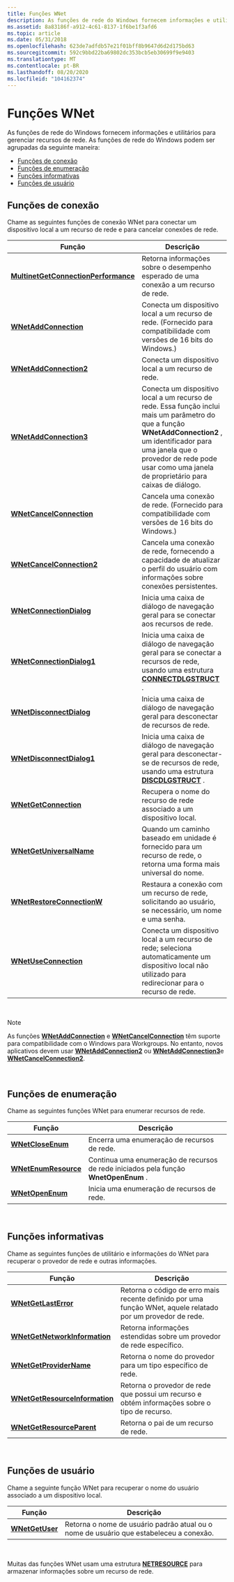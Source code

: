 ```yaml
---
title: Funções WNet
description: As funções de rede do Windows fornecem informações e utilitários para gerenciar recursos de rede.
ms.assetid: 8a83186f-a912-4c61-8137-1f6be1f3afd6
ms.topic: article
ms.date: 05/31/2018
ms.openlocfilehash: 623de7adfdb57e21f01bff8b9647d6d2d175bd63
ms.sourcegitcommit: 592c9bbd22ba69802dc353bcb5eb30699f9e9403
ms.translationtype: MT
ms.contentlocale: pt-BR
ms.lasthandoff: 08/20/2020
ms.locfileid: "104162374"
---
```

# <a name="wnet-functions"></a>Funções WNet

As funções de rede do Windows fornecem informações e utilitários para gerenciar recursos de rede. As funções de rede do Windows podem ser agrupadas da seguinte maneira:

-   [Funções de conexão](#connection-functions)
-   [Funções de enumeração](#enumeration-functions)
-   [Funções informativas](#information-functions)
-   [Funções de usuário](#user-functions)

## <a name="connection-functions"></a>Funções de conexão

Chame as seguintes funções de conexão WNet para conectar um dispositivo local a um recurso de rede e para cancelar conexões de rede.



| Função                                                                     | Descrição                                                                                                                                                                                                                    |
|------------------------------------------------------------------------------|--------------------------------------------------------------------------------------------------------------------------------------------------------------------------------------------------------------------------------|
| [**MultinetGetConnectionPerformance**](/windows/win32/api/winnetwk/nf-winnetwk-multinetgetconnectionperformancea) | Retorna informações sobre o desempenho esperado de uma conexão a um recurso de rede.                                                                                                                                      |
| [**WNetAddConnection**](/windows/win32/api/winnetwk/nf-winnetwk-wnetaddconnectiona)                               | Conecta um dispositivo local a um recurso de rede. (Fornecido para compatibilidade com versões de 16 bits do Windows.)                                                                                                                   |
| [**WNetAddConnection2**](/windows/win32/api/winnetwk/nf-winnetwk-wnetaddconnection2a)                             | Conecta um dispositivo local a um recurso de rede.                                                                                                                                                                                 |
| [**WNetAddConnection3**](/windows/win32/api/winnetwk/nf-winnetwk-wnetaddconnection3a)                             | Conecta um dispositivo local a um recurso de rede. Essa função inclui mais um parâmetro do que a função **WNetAddConnection2** , um identificador para uma janela que o provedor de rede pode usar como uma janela de proprietário para caixas de diálogo. |
| [**WNetCancelConnection**](/windows/win32/api/winnetwk/nf-winnetwk-wnetcancelconnectiona)                         | Cancela uma conexão de rede. (Fornecido para compatibilidade com versões de 16 bits do Windows.)                                                                                                                                    |
| [**WNetCancelConnection2**](/windows/win32/api/winnetwk/nf-winnetwk-wnetcancelconnection2a)                       | Cancela uma conexão de rede, fornecendo a capacidade de atualizar o perfil do usuário com informações sobre conexões persistentes.                                                                                                  |
| [**WNetConnectionDialog**](/windows/win32/api/winnetwk/nf-winnetwk-wnetconnectiondialog)                         | Inicia uma caixa de diálogo de navegação geral para se conectar aos recursos de rede.                                                                                                                                                      |
| [**WNetConnectionDialog1**](/windows/win32/api/winnetwk/nf-winnetwk-wnetconnectiondialog1a)                       | Inicia uma caixa de diálogo de navegação geral para se conectar a recursos de rede, usando uma estrutura [**CONNECTDLGSTRUCT**](/windows/win32/api/winnetwk/ns-winnetwk-connectdlgstructa) .                                                                                  |
| [**WNetDisconnectDialog**](/windows/win32/api/winnetwk/nf-winnetwk-wnetdisconnectdialog)                         | Inicia uma caixa de diálogo de navegação geral para desconectar de recursos de rede.                                                                                                                                                 |
| [**WNetDisconnectDialog1**](/windows/win32/api/winnetwk/nf-winnetwk-wnetdisconnectdialog1a)                       | Inicia uma caixa de diálogo de navegação geral para desconectar-se de recursos de rede, usando uma estrutura [**DISCDLGSTRUCT**](/windows/win32/api/winnetwk/ns-winnetwk-discdlgstructa) .                                                                                   |
| [**WNetGetConnection**](/windows/win32/api/winnetwk/nf-winnetwk-wnetgetconnectiona)                               | Recupera o nome do recurso de rede associado a um dispositivo local.                                                                                                                                                     |
| [**WNetGetUniversalName**](/windows/win32/api/winnetwk/nf-winnetwk-wnetgetuniversalnamea)                         | Quando um caminho baseado em unidade é fornecido para um recurso de rede, o retorna uma forma mais universal do nome.                                                                                                                               |
| [**WNetRestoreConnectionW**](/windows/win32/api/winnetwk/nf-winnetwk-wnetrestoreconnectionw)                     | Restaura a conexão com um recurso de rede, solicitando ao usuário, se necessário, um nome e uma senha.                                                                                                                      |
| [**WNetUseConnection**](/windows/win32/api/winnetwk/nf-winnetwk-wnetuseconnectiona)                               | Conecta um dispositivo local a um recurso de rede; seleciona automaticamente um dispositivo local não utilizado para redirecionar para o recurso de rede.                                                                                               |



 

> [!Note]  
> As funções [**WNetAddConnection**](/windows/win32/api/winnetwk/nf-winnetwk-wnetaddconnectiona) e [**WNetCancelConnection**](/windows/win32/api/winnetwk/nf-winnetwk-wnetcancelconnectiona) têm suporte para compatibilidade com o Windows para Workgroups. No entanto, novos aplicativos devem usar [**WNetAddConnection2**](/windows/win32/api/winnetwk/nf-winnetwk-wnetaddconnection2a) ou [**WNetAddConnection3**](/windows/win32/api/winnetwk/nf-winnetwk-wnetaddconnection3a)e [**WNetCancelConnection2**](/windows/win32/api/winnetwk/nf-winnetwk-wnetcancelconnection2a).

 

## <a name="enumeration-functions"></a>Funções de enumeração

Chame as seguintes funções WNet para enumerar recursos de rede.



| Função                                     | Descrição                                                                             |
|----------------------------------------------|-----------------------------------------------------------------------------------------|
| [**WNetCloseEnum**](/windows/win32/api/winnetwk/nf-winnetwk-wnetcloseenum)       | Encerra uma enumeração de recursos de rede.                                                    |
| [**WNetEnumResource**](/windows/win32/api/winnetwk/nf-winnetwk-wnetenumresourcea) | Continua uma enumeração de recursos de rede iniciados pela função **WnetOpenEnum** . |
| [**WNetOpenEnum**](/windows/win32/api/winnetwk/nf-winnetwk-wnetopenenuma)         | Inicia uma enumeração de recursos de rede.                                             |



 

## <a name="information-functions"></a>Funções informativas

Chame as seguintes funções de utilitário e informações do WNet para recuperar o provedor de rede e outras informações.



| Função                                                         | Descrição                                                                                         |
|------------------------------------------------------------------|-----------------------------------------------------------------------------------------------------|
| [**WNetGetLastError**](/windows/win32/api/winnetwk/nf-winnetwk-wnetgetlasterrora)                     | Retorna o código de erro mais recente definido por uma função WNet, aquele relatado por um provedor de rede.  |
| [**WNetGetNetworkInformation**](/windows/win32/api/winnetwk/nf-winnetwk-wnetgetnetworkinformationa)   | Retorna informações estendidas sobre um provedor de rede específico.                                     |
| [**WNetGetProviderName**](/windows/win32/api/winnetwk/nf-winnetwk-wnetgetprovidernamea)               | Retorna o nome do provedor para um tipo específico de rede.                                           |
| [**WNetGetResourceInformation**](/windows/win32/api/winnetwk/nf-winnetwk-wnetgetresourceinformationa) | Retorna o provedor de rede que possui um recurso e obtém informações sobre o tipo de recurso. |
| [**WNetGetResourceParent**](/windows/win32/api/winnetwk/nf-winnetwk-wnetgetresourceparenta)           | Retorna o pai de um recurso de rede.                                                           |



 

## <a name="user-functions"></a>Funções de usuário

Chame a seguinte função WNet para recuperar o nome do usuário associado a um dispositivo local.



| Função                           | Descrição                                                                              |
|------------------------------------|------------------------------------------------------------------------------------------|
| [**WNetGetUser**](/windows/win32/api/winnetwk/nf-winnetwk-wnetgetusera) | Retorna o nome de usuário padrão atual ou o nome de usuário que estabeleceu a conexão. |



 

Muitas das funções WNet usam uma estrutura [**NETRESOURCE**](/windows/desktop/api/Winnetwk/ns-winnetwk-netresourcea) para armazenar informações sobre um recurso de rede.

 

 